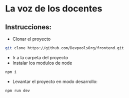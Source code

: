 # La voz de los docentes

## Instrucciones:

* Clonar el proyecto 

```bash
git clone https://github.com/DevpoolsOrg/frontend.git
```

* Ir a la carpeta del proyecto
* Instalar los modulos de node
```bash
npm i
```

* Levantar el proyecto en modo desarrollo:
```bash
npm run dev
```